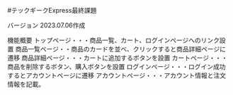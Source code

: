 #テックギークExpress最終課題

バージョン 2023.07.06作成　

機能概要
    トップページ・・・商品一覧、カート、ログインページへのリンク設置
        商品一覧ページ・・商品のカードを並べ、クリックすると商品詳細ページに遷移
            商品詳細ページ・・・カートに追加するボタンを設置
        カートページ・・・商品を削除するボタン、購入ボタンを設置
        ログインページ・・・ログイン成功するとアカウントページに遷移
            アカウントページ・・・アカウント情報と注文情報を記載。
